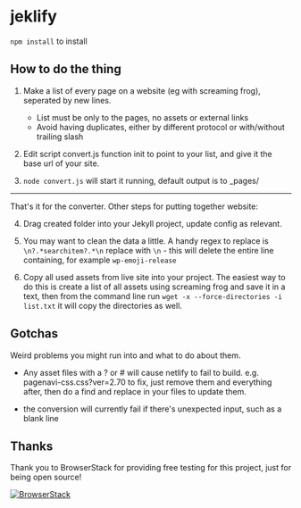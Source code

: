 # jeklify

`npm install` to install


## How to do the thing

1. Make a list of every page on a website (eg with screaming frog), seperated by new lines.

	- List must be only to the pages, no assets or external links
	- Avoid having duplicates, either by different protocol or with/without trailing slash
	
2. Edit script convert.js function init to point to your list, and give it the base url of your site.


3. `node convert.js` will start it running, default output is to \_pages/

----------

That's it for the converter. Other steps for putting together website:

4. Drag created folder into your Jekyll project, update config as relevant.

5. You may want to clean the data a little. A handy regex to replace is `\n?.*searchitem?.*\n` replace with `\n` - this will delete the entire line containing, for example `wp-emoji-release`

6. Copy all used assets from live site into your project. The easiest way to do this is create a list of all assets using screaming frog and save it in a text, then from the command line run `wget -x --force-directories -i list.txt` it will copy the directories as well.




## Gotchas

Weird problems you might run into and what to do about them.

 - Any asset files with a ? or # will cause netlify to fail to build. e.g. pagenavi-css.css?ver=2.70 to fix, just remove them and everything after, then do a find and replace in your files to update them.

 - the conversion will currently fail if there's unexpected input, such as a blank line
 
 ## Thanks

Thank you to BrowserStack for providing free testing for this project, just for being open source!

[![BrowserStack](https://p14.zdusercontent.com/attachment/1015988/GUkfUIWmSJA8PkfOpV5Jg02Ty?token=eyJhbGciOiJkaXIiLCJlbmMiOiJBMTI4Q0JDLUhTMjU2In0..2JseB2oj6vb-gC3z-8rcCA.ji4qg7PlM8C678v3YYieZEG6itZ4DwUsuHJ2Y_UVZ7zxj0YekNoOX9BvNWPz80XJIVA6vub0BdK6zptRf2xLtVR4AayiqRFTyHiMgxm93XopnHzSEi1QYB3NnJg9T8cDORRKdAtOTMb6qrvsIhHG-M3516CGIqtfo012qJHXg2eV_1zeuXwELcGuzZVgujwCTOhC_HMsykCtPSmFza85Iq9YkmRuL_Yqk2vPkayoJRUcwQTakB6z2s8GcnY5fdwn1igu19Ri8vkdzKdXR0OT2x765PZ-X_4U79RG5tDHUiY.xtovmUCGVDe2Sgp3qlr1mw)](https://www.browserstack.com/)


